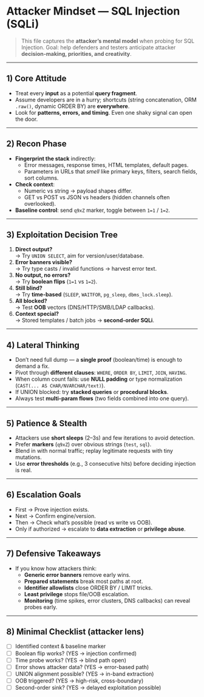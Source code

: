 # Attacker Mindset — SQL Injection (SQLi)

> This file captures the **attacker’s mental model** when probing for SQL Injection.
> Goal: help defenders and testers anticipate attacker **decision-making, priorities, and creativity**.

---

## 1) Core Attitude
- Treat every **input** as a potential **query fragment**.
- Assume developers are in a hurry; shortcuts (string concatenation, ORM `.raw()`, dynamic ORDER BY) are **everywhere**.
- Look for **patterns, errors, and timing**. Even one shaky signal can open the door.

---

## 2) Recon Phase
- **Fingerprint the stack** indirectly:
  - Error messages, response times, HTML templates, default pages.
  - Parameters in URLs that *smell* like primary keys, filters, search fields, sort columns.
- **Check context**:
  - Numeric vs string → payload shapes differ.
  - GET vs POST vs JSON vs headers (hidden channels often overlooked).
- **Baseline control**: send `q9xZ` marker, toggle between `1=1` / `1=2`.

---

## 3) Exploitation Decision Tree
1. **Direct output?**  
   → Try `UNION SELECT`, aim for version/user/database.
2. **Error banners visible?**  
   → Try type casts / invalid functions → harvest error text.
3. **No output, no errors?**  
   → Try **boolean flips** (`1=1` vs `1=2`).
4. **Still blind?**  
   → Try **time-based** (`SLEEP`, `WAITFOR`, `pg_sleep`, `dbms_lock.sleep`).
5. **All blocked?**  
   → Test **OOB** vectors (DNS/HTTP/SMB/LDAP callbacks).
6. **Context special?**  
   → Stored templates / batch jobs → **second-order SQLi**.

---

## 4) Lateral Thinking
- Don’t need full dump — a **single proof** (boolean/time) is enough to demand a fix.
- Pivot through **different clauses**: `WHERE`, `ORDER BY`, `LIMIT`, `JOIN`, `HAVING`.
- When column count fails: use **NULL padding** or type normalization (`CAST(... AS CHAR/NVARCHAR/text)`).
- If UNION blocked: try **stacked queries** or **procedural blocks**.
- Always test **multi-param flows** (two fields combined into one query).

---

## 5) Patience & Stealth
- Attackers use **short sleeps** (2–3s) and few iterations to avoid detection.
- Prefer **markers** (`q9xZ`) over obvious strings (`test`, `sql`).
- Blend in with normal traffic; replay legitimate requests with tiny mutations.
- Use **error thresholds** (e.g., 3 consecutive hits) before deciding injection is real.

---

## 6) Escalation Goals
- First → Prove injection exists.  
- Next → Confirm engine/version.  
- Then → Check what’s possible (read vs write vs OOB).  
- Only if authorized → escalate to **data extraction** or **privilege abuse**.

---

## 7) Defensive Takeaways
- If you know how attackers think:
  - **Generic error banners** remove early wins.
  - **Prepared statements** break most paths at root.
  - **Identifier allowlists** close ORDER BY / LIMIT tricks.
  - **Least privilege** stops file/OOB escalation.
  - **Monitoring** (time spikes, error clusters, DNS callbacks) can reveal probes early.

---

## 8) Minimal Checklist (attacker lens)
- [ ] Identified context & baseline marker
- [ ] Boolean flip works? (YES → injection confirmed)
- [ ] Time probe works? (YES → blind path open)
- [ ] Error shows attacker data? (YES → error-based path)
- [ ] UNION alignment possible? (YES → in-band extraction)
- [ ] OOB triggered? (YES → high-risk, cross-boundary)
- [ ] Second-order sink? (YES → delayed exploitation possible)
